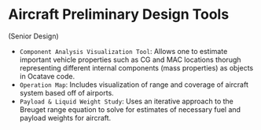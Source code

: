 # Aircraft Preliminary Design Tools
(Senior Design)

- `Component Analysis Visualization Tool`: Allows one to estimate important vehicle properties such as CG and MAC locations thorugh representing different internal components (mass properties) as objects in Ocatave code. 
- `Operation Map`: Includes visualization of range and coverage of aircraft system based off of airports.
- `Payload & Liquid Weight Study`: Uses an iterative approach to the Breuget range equation to solve for estimates of necessary fuel and payload weights for aircraft.

